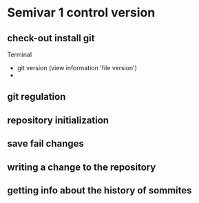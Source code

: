 # Semivar 1 control version

## check-out install git
Terminal
- git version (view information 'file version')
- 

## git regulation
## repository initialization 
## save fail changes
## writing a change to the repository
## getting info about the history of sommites